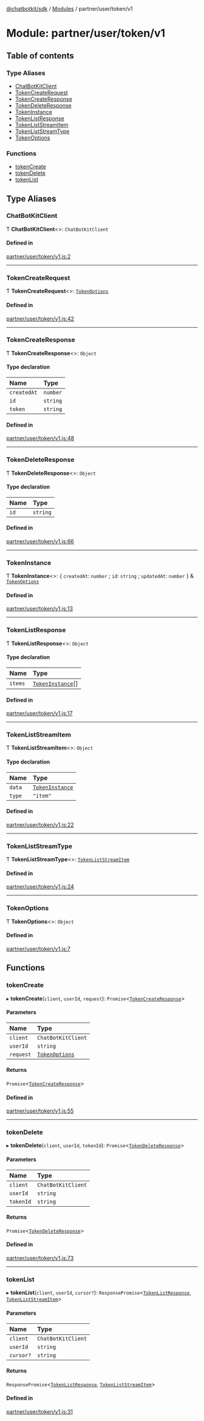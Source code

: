 [@chatbotkit/sdk](../README.md) / [Modules](../modules.md) / partner/user/token/v1

# Module: partner/user/token/v1

## Table of contents

### Type Aliases

- [ChatBotKitClient](partner_user_token_v1.md#chatbotkitclient)
- [TokenCreateRequest](partner_user_token_v1.md#tokencreaterequest)
- [TokenCreateResponse](partner_user_token_v1.md#tokencreateresponse)
- [TokenDeleteResponse](partner_user_token_v1.md#tokendeleteresponse)
- [TokenInstance](partner_user_token_v1.md#tokeninstance)
- [TokenListResponse](partner_user_token_v1.md#tokenlistresponse)
- [TokenListStreamItem](partner_user_token_v1.md#tokenliststreamitem)
- [TokenListStreamType](partner_user_token_v1.md#tokenliststreamtype)
- [TokenOptions](partner_user_token_v1.md#tokenoptions)

### Functions

- [tokenCreate](partner_user_token_v1.md#tokencreate)
- [tokenDelete](partner_user_token_v1.md#tokendelete)
- [tokenList](partner_user_token_v1.md#tokenlist)

## Type Aliases

### ChatBotKitClient

Ƭ **ChatBotKitClient**<\>: `ChatBotKitClient`

#### Defined in

[partner/user/token/v1.js:2](https://github.com/chatbotkit/node-sdk/blob/78a3d8e/packages/sdk/src/partner/user/token/v1.js#L2)

___

### TokenCreateRequest

Ƭ **TokenCreateRequest**<\>: [`TokenOptions`](partner_user_token_v1.md#tokenoptions)

#### Defined in

[partner/user/token/v1.js:42](https://github.com/chatbotkit/node-sdk/blob/78a3d8e/packages/sdk/src/partner/user/token/v1.js#L42)

___

### TokenCreateResponse

Ƭ **TokenCreateResponse**<\>: `Object`

#### Type declaration

| Name | Type |
| :------ | :------ |
| `createdAt` | `number` |
| `id` | `string` |
| `token` | `string` |

#### Defined in

[partner/user/token/v1.js:48](https://github.com/chatbotkit/node-sdk/blob/78a3d8e/packages/sdk/src/partner/user/token/v1.js#L48)

___

### TokenDeleteResponse

Ƭ **TokenDeleteResponse**<\>: `Object`

#### Type declaration

| Name | Type |
| :------ | :------ |
| `id` | `string` |

#### Defined in

[partner/user/token/v1.js:66](https://github.com/chatbotkit/node-sdk/blob/78a3d8e/packages/sdk/src/partner/user/token/v1.js#L66)

___

### TokenInstance

Ƭ **TokenInstance**<\>: { `createdAt`: `number` ; `id`: `string` ; `updatedAt`: `number`  } & [`TokenOptions`](partner_user_token_v1.md#tokenoptions)

#### Defined in

[partner/user/token/v1.js:13](https://github.com/chatbotkit/node-sdk/blob/78a3d8e/packages/sdk/src/partner/user/token/v1.js#L13)

___

### TokenListResponse

Ƭ **TokenListResponse**<\>: `Object`

#### Type declaration

| Name | Type |
| :------ | :------ |
| `items` | [`TokenInstance`](partner_user_token_v1.md#tokeninstance)[] |

#### Defined in

[partner/user/token/v1.js:17](https://github.com/chatbotkit/node-sdk/blob/78a3d8e/packages/sdk/src/partner/user/token/v1.js#L17)

___

### TokenListStreamItem

Ƭ **TokenListStreamItem**<\>: `Object`

#### Type declaration

| Name | Type |
| :------ | :------ |
| `data` | [`TokenInstance`](partner_user_token_v1.md#tokeninstance) |
| `type` | ``"item"`` |

#### Defined in

[partner/user/token/v1.js:22](https://github.com/chatbotkit/node-sdk/blob/78a3d8e/packages/sdk/src/partner/user/token/v1.js#L22)

___

### TokenListStreamType

Ƭ **TokenListStreamType**<\>: [`TokenListStreamItem`](partner_user_token_v1.md#tokenliststreamitem)

#### Defined in

[partner/user/token/v1.js:24](https://github.com/chatbotkit/node-sdk/blob/78a3d8e/packages/sdk/src/partner/user/token/v1.js#L24)

___

### TokenOptions

Ƭ **TokenOptions**<\>: `Object`

#### Defined in

[partner/user/token/v1.js:7](https://github.com/chatbotkit/node-sdk/blob/78a3d8e/packages/sdk/src/partner/user/token/v1.js#L7)

## Functions

### tokenCreate

▸ **tokenCreate**(`client`, `userId`, `request`): `Promise`<[`TokenCreateResponse`](partner_user_token_v1.md#tokencreateresponse)\>

#### Parameters

| Name | Type |
| :------ | :------ |
| `client` | `ChatBotKitClient` |
| `userId` | `string` |
| `request` | [`TokenOptions`](partner_user_token_v1.md#tokenoptions) |

#### Returns

`Promise`<[`TokenCreateResponse`](partner_user_token_v1.md#tokencreateresponse)\>

#### Defined in

[partner/user/token/v1.js:55](https://github.com/chatbotkit/node-sdk/blob/78a3d8e/packages/sdk/src/partner/user/token/v1.js#L55)

___

### tokenDelete

▸ **tokenDelete**(`client`, `userId`, `tokenId`): `Promise`<[`TokenDeleteResponse`](partner_user_token_v1.md#tokendeleteresponse)\>

#### Parameters

| Name | Type |
| :------ | :------ |
| `client` | `ChatBotKitClient` |
| `userId` | `string` |
| `tokenId` | `string` |

#### Returns

`Promise`<[`TokenDeleteResponse`](partner_user_token_v1.md#tokendeleteresponse)\>

#### Defined in

[partner/user/token/v1.js:73](https://github.com/chatbotkit/node-sdk/blob/78a3d8e/packages/sdk/src/partner/user/token/v1.js#L73)

___

### tokenList

▸ **tokenList**(`client`, `userId`, `cursor?`): `ResponsePromise`<[`TokenListResponse`](partner_user_token_v1.md#tokenlistresponse), [`TokenListStreamItem`](partner_user_token_v1.md#tokenliststreamitem)\>

#### Parameters

| Name | Type |
| :------ | :------ |
| `client` | `ChatBotKitClient` |
| `userId` | `string` |
| `cursor?` | `string` |

#### Returns

`ResponsePromise`<[`TokenListResponse`](partner_user_token_v1.md#tokenlistresponse), [`TokenListStreamItem`](partner_user_token_v1.md#tokenliststreamitem)\>

#### Defined in

[partner/user/token/v1.js:31](https://github.com/chatbotkit/node-sdk/blob/78a3d8e/packages/sdk/src/partner/user/token/v1.js#L31)

